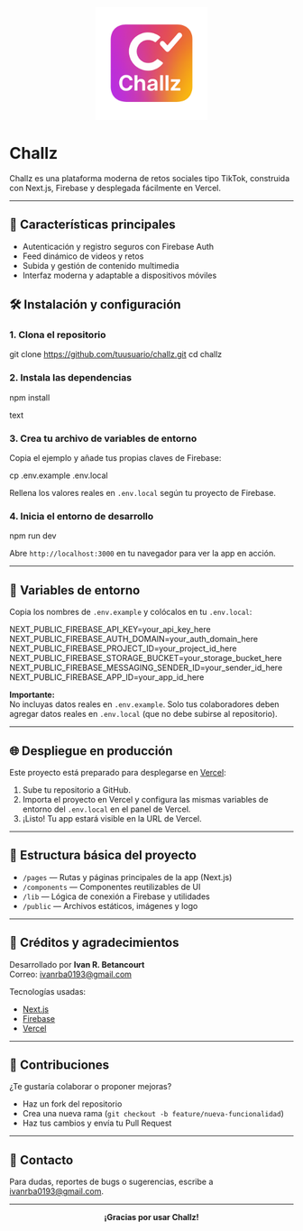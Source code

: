 <p align="center">
  <img src="./favicon.ico.jpg" alt="Challz Logo" width="200"/>
</p>

# Challz

Challz es una plataforma moderna de retos sociales tipo TikTok, construida con Next.js, Firebase y desplegada fácilmente en Vercel.

---

## 🚀 Características principales

- Autenticación y registro seguros con Firebase Auth
- Feed dinámico de videos y retos
- Subida y gestión de contenido multimedia
- Interfaz moderna y adaptable a dispositivos móviles

## 🛠 Instalación y configuración

### 1. Clona el repositorio

git clone https://github.com/tuusuario/challz.git
cd challz

### 2. Instala las dependencias

npm install

text
### 3. Crea tu archivo de variables de entorno

Copia el ejemplo y añade tus propias claves de Firebase:

cp .env.example .env.local


Rellena los valores reales en `.env.local` según tu proyecto de Firebase.

### 4. Inicia el entorno de desarrollo


npm run dev

Abre `http://localhost:3000` en tu navegador para ver la app en acción.

---

## 🔑 Variables de entorno

Copia los nombres de `.env.example` y colócalos en tu `.env.local`:


NEXT_PUBLIC_FIREBASE_API_KEY=your_api_key_here
NEXT_PUBLIC_FIREBASE_AUTH_DOMAIN=your_auth_domain_here
NEXT_PUBLIC_FIREBASE_PROJECT_ID=your_project_id_here
NEXT_PUBLIC_FIREBASE_STORAGE_BUCKET=your_storage_bucket_here
NEXT_PUBLIC_FIREBASE_MESSAGING_SENDER_ID=your_sender_id_here
NEXT_PUBLIC_FIREBASE_APP_ID=your_app_id_here



**Importante:**  
No incluyas datos reales en `.env.example`. Solo tus colaboradores deben agregar datos reales en `.env.local` (que no debe subirse al repositorio).

---

## 🌐 Despliegue en producción

Este proyecto está preparado para desplegarse en [Vercel](https://vercel.com/):

1. Sube tu repositorio a GitHub.
2. Importa el proyecto en Vercel y configura las mismas variables de entorno del `.env.local` en el panel de Vercel.
3. ¡Listo! Tu app estará visible en la URL de Vercel.

---

## 📂 Estructura básica del proyecto

- `/pages` — Rutas y páginas principales de la app (Next.js)
- `/components` — Componentes reutilizables de UI
- `/lib` — Lógica de conexión a Firebase y utilidades
- `/public` — Archivos estáticos, imágenes y logo

---

## 👥 Créditos y agradecimientos

Desarrollado por **Ivan R. Betancourt**  
Correo: [ivanrba0193@gmail.com](mailto:ivanrba0193@gmail.com)

Tecnologías usadas:
- [Next.js](https://nextjs.org/)
- [Firebase](https://firebase.google.com/)
- [Vercel](https://vercel.com/)

---

## 📝 Contribuciones

¿Te gustaría colaborar o proponer mejoras?  
- Haz un fork del repositorio
- Crea una nueva rama (`git checkout -b feature/nueva-funcionalidad`)
- Haz tus cambios y envía tu Pull Request

---

## 📢 Contacto

Para dudas, reportes de bugs o sugerencias, escribe a [ivanrba0193@gmail.com](mailto:ivanrba0193@gmail.com).

---

<div align="center">
  <strong>¡Gracias por usar Challz!</strong>
</div>
